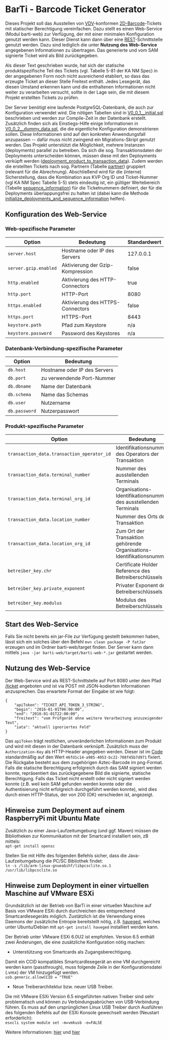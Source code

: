 # BarTi - Barcode Ticket Generator
Dieses Projekt soll das Ausstellen von [VDV](http://www.eticket-deutschland.de/)-konformen [2D-Barcode](https://de.wikipedia.org/wiki/Aztec-Code)-Tickets mit statischer Berechtigung vereinfachen.
Dazu stellt es einen Web-Service (Modul barti-web) zur Verfügung, der mit einer minimalen Konfiguration genutzt werden kann.
Dieser Dienst kann dann über eine [REST](https://de.wikipedia.org/wiki/Representational_State_Transfer)-Schnittstelle genutzt werden.
Dazu sind lediglich die unter **Nutzung des Web-Service** angegebenen Informationen zu übertragen.
Das generierte und vom SAM signierte Ticket wird als Bild zurückgegeben.

Als dieser Text geschrieben wurde, hat sich der statische produktspezifische Teil des Tickets (vgl. Tabelle 5-81 der KA NM Spec) in der angegebenen Form noch nicht ausreichend etabliert, so dass das erzeugte Ticket an dieser Stelle Freitext enthält.
Jedes Lesegerät, das diesen Umstand erkennen kann und die enthaltenen Informationen nicht weiter zu verarbeiten versucht, sollte in der Lage sein, die mit diesem Projekt erstellten Tickets zu prüfen.

Der Server benötigt eine laufende PostgreSQL-Datenbank, die auch zur Konfiguration verwendet wird.
Die nötigen Tabellen sind in [V0_0_1__initial.sql](barti-db/src/main/resources/db/migration/V0_0_1__initial.sql) beschrieben und werden zur Compile-Zeit in der Datenbank erstellt.
Zusätzlich finden sich als Einstiegs-Hilfe einige Informationen in [V0_0_2__dummy_data.sql](barti-db/src/main/resources/db/migration/V0_0_2__dummy_data.sql), die die eigentliche Konfiguration demonstrieren sollen.
Diese Informationen sind auf den konkreten Anwendungsfall anzupassen -- dafür muss nicht zwingend ein Migrations-Skript genutzt werden.
Das Projekt unterstützt die Möglichkeit, mehrere Instanzen (deployments) parallel zu betreiben.
Da sich die sog. Transaktionsdaten der Deployments unterscheiden können, müssen diese mit den Deployments verküpft werden ([deployment_product_to_transaction_data](barti-db/src/main/resources/db/migration/V0_0_1__initial.sql#L77-L87)).
Zudem werden die erstellten Tickets nach sog. Partnern (Tabelle [partner](barti-db/src/main/resources/db/migration/V0_0_1__initial.sql#L26-L31)) gruppiert (relevant für die Abrechnung).
Abschließend wird für die (interne) Sicherstellung, dass die Kombination aus KVP Org ID und Ticket-Nummer (vgl KA NM Spec Tabelle 5-5) stets eindeutig ist, ein gültiger Wertebereich (Tabelle [sequence_information](barti-db/src/main/resources/db/migration/V0_0_1__initial.sql#L89-L99)) für die Ticketnummern definiert, der für die Deployments überlappungsfrei zu halten ist (dabei kann die Methode [initialize_deployments_and_sequence_information](barti-db/src/main/resources/db/migration/V0_0_1__initial.sql#L148-L180) helfen).



## Konfiguration des Web-Service

### Web-spezifische Parameter

| Option | Bedeutung | Standardwert
| ------ | --------- | ------------
| `server.host` | Hostname oder IP des Servers | 127.0.0.1
| `server.gzip.enabled` | Aktivierung der Gzip-Kompression | false
| `http.enabled` | Aktivierung des HTTP-Connectors | true
| `http.port` | HTTP-Port | 8080
| `https.enabled` | Aktivierung des HTTPS-Connectors | false
| `https.port` | HTTPS-Port | 8443
| `keystore.path` | Pfad zum Keystore | n/a
| `keystore.password` | Password des Keystores | n/a

### Datenbank-Verbindung-spezifische Parameter

| Option | Bedeutung
| ------ | ---------
| `db.host` | Hostname oder IP des Servers
| `db.port` | zu verwendende Port-Nummer
| `db.dbname` | Name der Datenbank
| `db.schema` | Name das Schemas
| `db.user` | Nutzername
| `db.password` | Nutzerpasswort

### Produkt-spezifische Parameter

| Option | Bedeutung | Referenz in KA NM Spec
| ------ | --------- | ----------------------
| `transaction_data.transaction_operator_id` | Identifikationsnummer des Operators der Transaktion | Tabelle 2-5, logTransaktionsOperator_ID
| `transaction_data.terminal_number` | Nummer des ausstellenden Terminals | Tabelle 5-3, terminalNummer
| `transaction_data.terminal_org_id` | Organisations-Identifikationsnummer des ausstellenden Terminals | Tabelle 5-3, Organisation_ID.organisationsNummer
| `transaction_data.location_number` | Nummer des Orts der Transaktion | Tabelle 5-11, ortNummer
| `transaction_data.location_org_id` | Zum Ort der Transaktion gehörende Organisations-Identifikationsnummer | Tabelle 5-11, Organisation_ID.organisationsNummer
| `betreiber_key.chr` | Certificate Holder Reference des Betreiberschlüssels | n/a
| `betreiber_key.private_exponent` | Privater Exponent des Betreiberschlüssels | n/a
| `betreiber_key.modulus` | Modulus des Betreiberschlüssels | n/a


## Start des Web-Service
Falls Sie nicht bereits ein jar-File zur Verfügung gestellt bekommen haben, lässt sich ein solches über den Befehl
`mvn clean package -P fatJar`
erzeugen und im Ordner barti-web/target finden.
Der Server kann dann mittels
`java -jar barti-web/target/barti-web-*.jar`
gestartet werden.

## Nutzung des Web-Service
Der Web-Service wird als REST-Schnittstelle auf Port 8080 unter dem Pfad [/ticket](http://localhost:8080/ticket) angeboten und ist via POST mit JSON-kodierten Informationen anzusprechen.
Das erwartete Format der Eingabe ist wie folgt:
```
{
    "apiToken": "TICKET_API_TOKEN_3_STRING",
    "begin": "2016-01-01T06:00:00",
    "end": "2016-01-01T22:00:00",
    "freitext": "vom Prüfgerät ohne weitere Verarbeitung anzuzeigender Text",
    "iata": "aktuell ignoriertes Feld"
}
```
Das `apiToken` trägt restlichen, unveränderlichen Informationen zum Produkt und wird mit diesen in der Datenbank verknüpft.
Zusätzlich muss der `Authorization-Key` als HTTP-Header angegeben werden. Dieser ist im [Code](barti-web/src/main/java/de/rwth/idsg/barti/web/Constants.java) standardmäßig auf den Wert `46fd1c14-a985-4053-bc22-708f45b7d971` fixiert.
Die Rückgabe besteht aus dem zugehörigen Aztec-Barcode im png-Format.
Falls die statische Berechtigung erfolgreich durch das SAM signiert werden konnte, repräsentiert das zurückgegebene Bild die signierte, statische Berechtigung.
Falls das Ticket nicht erstellt oder nicht signiert werden konnte (z.B. weil kein SAM gefunden werden konnte oder die Authentisierung nicht erfolgreich durchgeführt werden konnte), wird dies durch einen HTTP-Status, der von 200 (OK) verschieden ist, angezeigt.


## Hinweise zum Deployment auf einem RaspberryPi mit Ubuntu Mate
Zusätzlich zu einer Java-Laufzeitumgebung (und ggf. Maven) müssen die Bibliotheken zur Kommunikation mit der Smartcard installiert sein, zB mittels:
<br/>`apt-get install opensc`

Stellen Sie mit Hilfe des folgenden Befehls sicher, dass die Java-Laufzeitumgebung die PC/SC Bibliothek findet:
<br/>`ln -s /lib/arm-linux-gnueabihf/libpcsclite.so.1 /usr/lib/libpcsclite.so`

## Hinweise zum Deployment in einer virtuellen Maschine auf VMware ESXi 
Grundsätzlich ist der Betrieb von BarTi in einer virtuellen Maschine auf Basis von VMware ESXi durch durchreichen des entsprechend Smartcardlesegeräts möglich. Zustätzlich ist die Verwendung eines Daemons der zusätzliche Entropie bereitstellt nötig, z.B. [haveged](http://www.issihosts.com/haveged/), welches unter Ubuntu/Debian mit `apt-get install haveged` installiert werden kann.

Der Betrieb unter VMware ESXi 6.0U2 ist empfohlen. Version 6.5 enthält zwei Änderungen, die eine zusätzliche Konfiguration nötig machen:

- Unterstützung von Smartcards als Zugangsberechtigung.

Damit ein CCID kompatibles Smartcardlesegerät an eine VM durchgereicht werden kann (passthrough), muss folgende Zeile in der Konfigurationsdatei (.vmx) der VM hinzugefügt werden.
<br/>`usb.generic.allowCCID = "TRUE"`

- Neue Treiberarchitektur bzw. neuer USB Treiber.

Die mit VMware ESXi Version 6.5 eingeführten nativen Treiber sind sehr problematisch und können zu Verbindungsabrüchen von USB-Verbindung führen. Es muss auf den ursprünglichen Linux USB Treiber durch Ausführen des folgenden Befehls auf der ESXi Konsole gewechselt werden (Neustart erforderlich):
<br/>`esxcli system module set -m=vmkusb -e=FALSE`

Weitere Informationen: [hier](https://kb.vmware.com/selfservice/microsites/search.do?language=en_US&cmd=displayKC&externalId=2147650) und [hier](https://kb.vmware.com/selfservice/microsites/search.do?language=en_US&cmd=displayKC&externalId=2147565)
